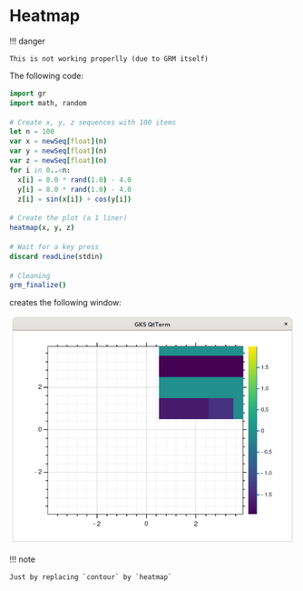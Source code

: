 # Heatmap

!!! danger

    This is not working properlly (due to GRM itself)

The following code:
```nim
import gr
import math, random

# Create x, y, z sequences with 100 items
let n = 100
var x = newSeq[float](n)
var y = newSeq[float](n)
var z = newSeq[float](n)
for i in 0..<n:
  x[i] = 8.0 * rand(1.0) - 4.0
  y[i] = 8.0 * rand(1.0) - 4.0
  z[i] = sin(x[i]) + cos(y[i])

# Create the plot (a 1 liner)
heatmap(x, y, z)

# Wait for a key press
discard readLine(stdin)   

# Cleaning
grm_finalize()
```

creates the following window:

![Contour](imgs/heatmap.png)


!!! note

    Just by replacing `contour` by `heatmap`